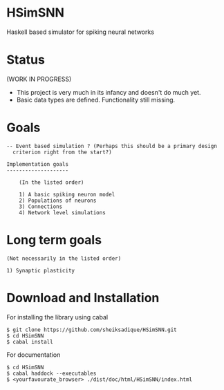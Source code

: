 # HSimSNN
Haskell based simulator for spiking neural networks


Status
======

(WORK IN PROGRESS)

- This project is very much in its infancy and doesn't do much yet.
- Basic data types are defined. Functionality still missing.


Goals
=====

    -- Event based simulation ? (Perhaps this should be a primary design
      criterion right from the start?) 
    
    Implementation goals
    --------------------

        (In the listed order)
        
        1) A basic spiking neuron model
        2) Populations of neurons
        3) Connections
        4) Network level simulations

Long term goals
===============

    (Not necessarily in the listed order)

    1) Synaptic plasticity
    

Download and Installation
=========================

For installing the library using cabal

```
$ git clone https://github.com/sheiksadique/HSimSNN.git
$ cd HSimSNN
$ cabal install
```

For documentation

```
$ cd HSimSNN
$ cabal haddock --executables
$ <yourfavourate_browser> ./dist/doc/html/HSimSNN/index.html
```
